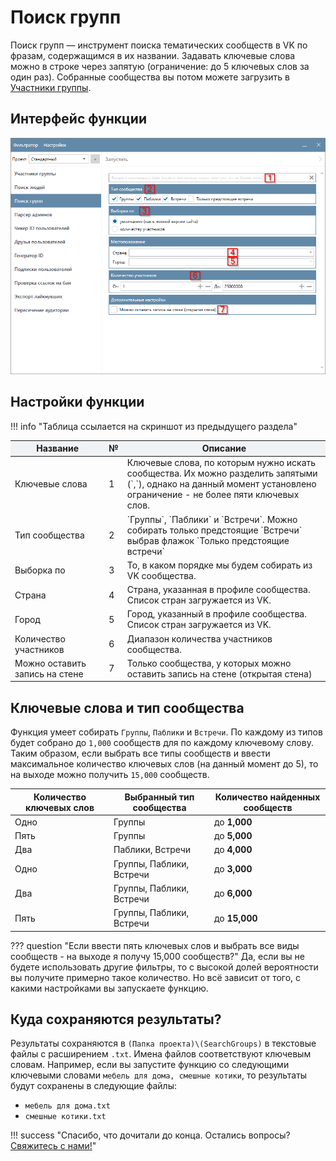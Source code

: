 # Поиск групп


Поиск групп — инструмент поиска тематических сообществ в VK по фразам, содержащимся в их названии. Задавать ключевые слова можно в строке через запятую (ограничение: до 5 ключевых слов за один раз). Собранные сообщества вы потом можете загрузить в [Участники группы](./group-members.md).

## Интерфейс функции

![](../../img/search_groups.png)

## Настройки функции

!!! info "Таблица ссылается на скриншот из предыдущего раздела"

<table>
  <thead>
    <tr style="background-color:rgb(241, 242, 244)">
      <th style="width:30%">Название</th>
      <th style="width:5%">№</th>
      <th style="width:65%">Описание</th>
    </tr>
  </thead>
  <tbody>
    <tr>
      <td>Ключевые слова</td>
      <td>1</td>
      <td>Ключевые слова, по которым нужно искать сообщества. Их можно разделить запятыми (`,`), однако на данный момент установлено ограничение - не более пяти ключевых слов.</td>
    </tr>
    <tr>
      <td>Тип сообщества</td>
      <td>2</td>
      <td>`Группы`, `Паблики` и `Встречи`. Можно собирать только предстоящие `Встречи` выбрав флажок `Только предстоящие встречи`</td>
    </tr>
    <tr>
      <td>Выборка по</td>
      <td>3</td>
      <td>То, в каком порядке мы будем собирать из VK сообщества.</td>
    </tr>
    <tr>
      <td>Страна</td>
      <td>4</td>
      <td>Страна, указанная в профиле сообщества. Список стран загружается из VK.</td>
    </tr>
    <tr>
      <td>Город</td>
      <td>5</td>
      <td>Город, указанный в профиле сообщества. Список стран загружается из VK.</td>
    </tr>
    <tr>
      <td>Количество участников</td>
      <td>6</td>
      <td>Диапазон количества участников сообщества.</td>
    </tr>
    <tr>
      <td>Можно оставить запись на стене</td>
      <td>7</td>
      <td>Только сообщества, у которых можно оставить запись на стене (открытая стена)</td>
    </tr>
  </tbody>
</table>

## Ключевые слова и тип сообщества

Функция умеет собирать `Группы`, `Паблики` и `Встречи`. По каждому из типов будет собрано до `1,000` сообществ для по каждому ключевому слову. Таким образом, если выбрать все типы сообществ и ввести максимальное количество ключевых слов (на данный момент до 5), то на выходе можно получить `15,000` сообществ.

|Количество ключевых слов|Выбранный тип сообщества|Количество найденных сообществ|
|---|---|---|
|Одно|Группы|до **1,000**|
|Пять|Группы|до **5,000**|
|Два|Паблики, Встречи|до **4,000**|
|Одно|Группы, Паблики, Встречи|до **3,000**|
|Два|Группы, Паблики, Встречи|до **6,000**|
|Пять|Группы, Паблики, Встречи|до **15,000**|

??? question "Если ввести пять ключевых слов и выбрать все виды сообществ - на выходе я получу 15,000 сообществ?"
    Да, если вы не будете использовать другие фильтры, то с высокой долей вероятности вы получите примерно такое количество. Но всё зависит от того, с какими настройками вы запускаете функцию.

## Куда сохраняются результаты?

Результаты сохраняются в `(Папка проекта)\(SearchGroups)` в текстовые файлы с расширением `.txt`. Имена файлов соответствуют ключевым словам. Например, если вы запустите функцию со следующими ключевыми словами `мебель для дома, смешные котики`, то результаты будут сохранены в следующие файлы:

- `мебель для дома.txt`
- `смешные котики.txt`

!!! success "Спасибо, что дочитали до конца. Остались вопросы? <a href="../../../support">Свяжитесь с нами!</a>"